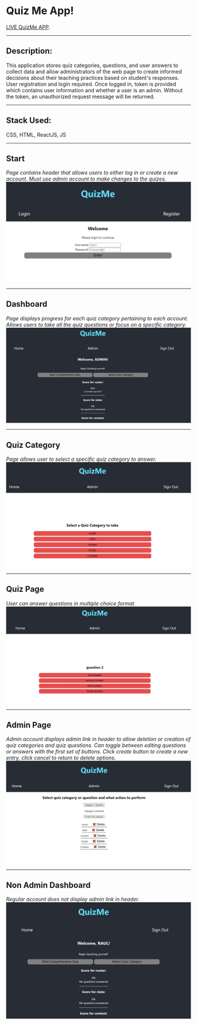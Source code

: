 # Quiz Me App!

[LIVE QuizMe APP](https://quizme.vercel.app).

---
## Description:

This application stores quiz categories, questions, and user answers to collect data and allow administrators of the web page to create informed decisions about their teaching practices based on student's responses. User registration and login required. Once logged in, token is provided which contains user information and whether a user is an admin. Without the token, an unauthorized request message will be returned.

---
## Stack Used:

CSS, HTML, ReactJS, JS

---
## Start
*Page contains header that allows users to either log in or create a new account. Must use admin account to make changes to the quizes.*
![Start](./src/images/start.jpg)

---
## Dashboard
*Page displays progress for each quiz category pertaining to each account. Allows users to take all the quiz questions or focus on a specific category.*
![Dashboard](./src/images/dashboard.jpg)

---
## Quiz Category
*Page allows user to select a specific quiz category to answer.*
![Quiz Category](./src/images/quiz_category.jpg)

---
## Quiz Page
*User can answer questions in multiple choice format.*
![Quiz Page](./src/images/quiz.jpg)

---
## Admin Page
*Admin account displays admin link in header to allow deletion or creation of quiz categories and quiz questions.
Can toggle between editing questions or answers with the first set of buttons. Click create button to create a new entry, click cancel to return to delete options.*
![Admin Page](./src/images/admin_page.jpg)

---
## Non Admin Dashboard
*Regular account does not display admin link in header.*
![Non Admin Page](./src/images/non_admin.jpg)
